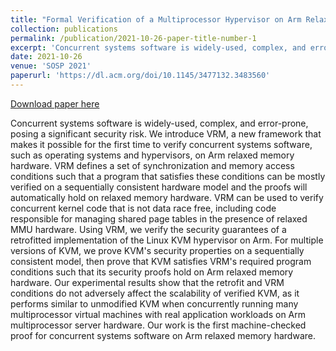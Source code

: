 ```yaml
---
title: "Formal Verification of a Multiprocessor Hypervisor on Arm Relaxed Memory Hardware"
collection: publications
permalink: /publication/2021-10-26-paper-title-number-1
excerpt: 'Concurrent systems software is widely-used, complex, and error-prone, posing a significant security risk. We introduce VRM, a new framework that makes it possible for the first time to verify concurrent systems software, such as operating systems and hypervisors, on Arm relaxed memory hardware. VRM defines a set of synchronization and memory access conditions such that a program that satisfies these conditions can be mostly verified on a sequentially consistent hardware model and the proofs will automatically hold on relaxed memory hardware. VRM can be used to verify concurrent kernel code that is not data race free, including code responsible for managing shared page tables in the presence of relaxed MMU hardware. Using VRM, we verify the security guarantees of a retrofitted implementation of the Linux KVM hypervisor on Arm. For multiple versions of KVM, we prove KVM&apos;s security properties on a sequentially consistent model, then prove that KVM satisfies VRM&apos;s required program conditions such that its security proofs hold on Arm relaxed memory hardware. Our experimental results show that the retrofit and VRM conditions do not adversely affect the scalability of verified KVM, as it performs similar to unmodified KVM when concurrently running many multiprocessor virtual machines with real application workloads on Arm multiprocessor server hardware. Our work is the first machine-checked proof for concurrent systems software on Arm relaxed memory hardware.'
date: 2021-10-26
venue: 'SOSP 2021'
paperurl: 'https://dl.acm.org/doi/10.1145/3477132.3483560'
---
```


<a href='https://dl.acm.org/doi/10.1145/3477132.3483560'>Download paper here</a>

Concurrent systems software is widely-used, complex, and error-prone, posing a significant security risk. We introduce VRM, a new framework that makes it possible for the first time to verify concurrent systems software, such as operating systems and hypervisors, on Arm relaxed memory hardware. VRM defines a set of synchronization and memory access conditions such that a program that satisfies these conditions can be mostly verified on a sequentially consistent hardware model and the proofs will automatically hold on relaxed memory hardware. VRM can be used to verify concurrent kernel code that is not data race free, including code responsible for managing shared page tables in the presence of relaxed MMU hardware. Using VRM, we verify the security guarantees of a retrofitted implementation of the Linux KVM hypervisor on Arm. For multiple versions of KVM, we prove KVM&apos;s security properties on a sequentially consistent model, then prove that KVM satisfies VRM&apos;s required program conditions such that its security proofs hold on Arm relaxed memory hardware. Our experimental results show that the retrofit and VRM conditions do not adversely affect the scalability of verified KVM, as it performs similar to unmodified KVM when concurrently running many multiprocessor virtual machines with real application workloads on Arm multiprocessor server hardware. Our work is the first machine-checked proof for concurrent systems software on Arm relaxed memory hardware.
